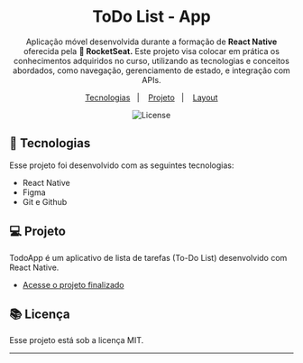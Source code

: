<h1 align="center"> ToDo List - App </h1>

<p align="center">
Aplicação móvel desenvolvida durante a formação de <b>React Native</b> oferecida pela <b>🚀 RocketSeat.</b> Este projeto visa colocar em prática os conhecimentos adquiridos no curso, utilizando as tecnologias e conceitos abordados, como navegação, gerenciamento de estado, e integração com APIs.
</p>

<p align="center">
  <a href="#-tecnologias">Tecnologias</a>&nbsp;&nbsp;&nbsp;|&nbsp;&nbsp;&nbsp;
  <a href="#-projeto">Projeto</a>&nbsp;&nbsp;&nbsp;|&nbsp;&nbsp;&nbsp;
  <a href="#-layout">Layout</a>
</p>

<p align="center">
  <img alt="License" src="https://img.shields.io/static/v1?label=license&message=MIT&color=49AA26&labelColor=000000">
</p>

## 🚀 Tecnologias

Esse projeto foi desenvolvido com as seguintes tecnologias:

- React Native
- Figma
- Git e Github

## 💻 Projeto

TodoApp é um aplicativo de lista de tarefas (To-Do List) desenvolvido com React Native.

- [Acesse o projeto finalizado](https://expo.dev/artifacts/eas/oN1djwViqZ5aFEntoSELXq.apk)


## 📚 Licença

Esse projeto está sob a licença MIT.

---
